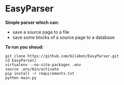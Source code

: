 # EasyParser

**Simple parser which can:**
  - save a source page to a file
  - save some blocks of a source page to a database

**To run you shoud:**
```
git clone https://github.com/bilabon/EasyParser.git
cd EasyParser/
virtualenv --no-site-packages .env
source .env/bin/activate
pip install -r requirements.txt
python main.py
```
